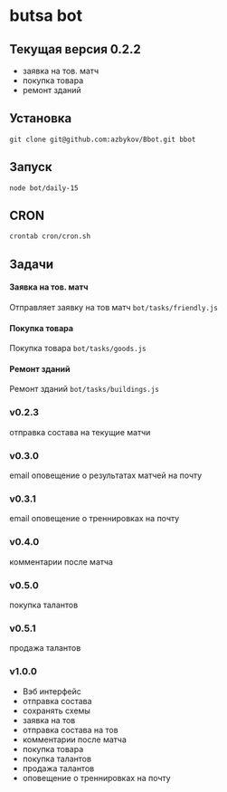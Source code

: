 butsa bot
==

## Текущая версия 0.2.2
* заявка на тов. матч
* покупка товара
* ремонт зданий 


## Установка
``
git clone git@github.com:azbykov/Bbot.git bbot
``

## Запуск
``
node bot/daily-15
``


## CRON
``
crontab cron/cron.sh
``

## Задачи

#### Заявка на тов. матч 
Отправляет заявку на тов матч `bot/tasks/friendly.js`

#### Покупка товара 
Покупка товара `bot/tasks/goods.js`

#### Ремонт зданий 
Ремонт зданий `bot/tasks/buildings.js`


### v0.2.3
отправка состава на текущие матчи
### v0.3.0
email оповещение о результатах матчей на почту
### v0.3.1
email оповещение о треннировках на почту
### v0.4.0
комментарии после матча
### v0.5.0
покупка талантов
### v0.5.1
продажа талантов
### v1.0.0
* Вэб интерфейс
* отправка состава
* сохранять схемы
* заявка на тов
* отправка состава на тов
* комментарии после матча
* покупка товара
* покупка талантов
* продажа талантов
* оповещение о треннировках на почту
